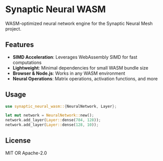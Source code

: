 # Synaptic Neural WASM

WASM-optimized neural network engine for the Synaptic Neural Mesh project.

## Features

- **SIMD Acceleration**: Leverages WebAssembly SIMD for fast computations
- **Lightweight**: Minimal dependencies for small WASM bundle size
- **Browser & Node.js**: Works in any WASM environment
- **Neural Operations**: Matrix operations, activation functions, and more

## Usage

```rust
use synaptic_neural_wasm::{NeuralNetwork, Layer};

let mut network = NeuralNetwork::new();
network.add_layer(Layer::dense(784, 128));
network.add_layer(Layer::dense(128, 10));
```

## License

MIT OR Apache-2.0